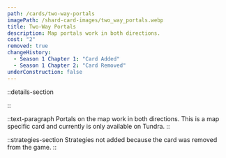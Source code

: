 ```yaml
---
path: /cards/two-way-portals
imagePath: /shard-card-images/two_way_portals.webp
title: Two-Way Portals
description: Map portals work in both directions.
cost: "2"
removed: true
changeHistory:
  - Season 1 Chapter 1: "Card Added"
  - Season 1 Chapter 2: "Card Removed"
underConstruction: false
---
```


::details-section

::

::text-paragraph
Portals on the map work in both directions. This is a map specific card and currently is only available on Tundra.
::

::strategies-section
Strategies not added because the card was removed from the game.
::

